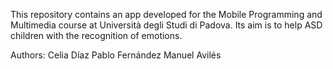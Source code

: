 This repository contains an app developed for the Mobile Programming and Multimedia course at Università degli Studi di Padova. Its aim is to help ASD children with the recognition of emotions.

Authors:
  Celia Díaz
  Pablo Fernández
  Manuel Avilés

